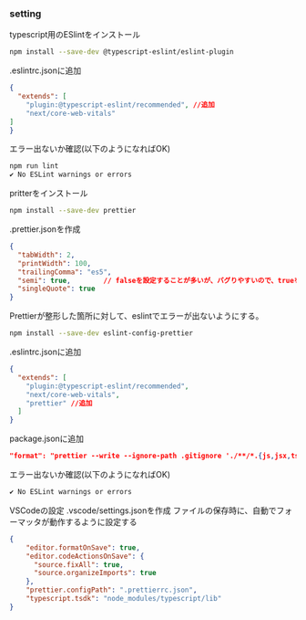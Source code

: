 ### setting
typescript用のESlintをインストール
```bash
npm install --save-dev @typescript-eslint/eslint-plugin
```
.eslintrc.jsonに追加
```json
{
  "extends": [ 
    "plugin:@typescript-eslint/recommended", //追加
    "next/core-web-vitals"
]
}
```
エラー出ないか確認(以下のようになればOK)
```bash
npm run lint
✔ No ESLint warnings or errors
```

pritterをインストール
```bash
npm install --save-dev prettier
```
.prettier.jsonを作成
```json
{
  "tabWidth": 2,
  "printWidth": 100,
  "trailingComma": "es5",
  "semi": true,        // falseを設定することが多いが、バグりやすいので、trueを設定
  "singleQuote": true
}
```

Prettierが整形した箇所に対して、eslintでエラーが出ないようにする。
```bash
npm install --save-dev eslint-config-prettier
```

.eslintrc.jsonに追加
```json
{
  "extends": [
    "plugin:@typescript-eslint/recommended",
    "next/core-web-vitals",
    "prettier" //追加
  ]
}
```

package.jsonに追加
```json
"format": "prettier --write --ignore-path .gitignore './**/*.{js,jsx,ts,tsx,json,css,scss}' && next lint --fix"
```
エラー出ないか確認(以下のようになればOK)
```bash
✔ No ESLint warnings or errors
```

VSCodeの設定
.vscode/settings.jsonを作成
ファイルの保存時に、自動でフォーマッタが動作するように設定する
```json
{
    "editor.formatOnSave": true,
    "editor.codeActionsOnSave": {
      "source.fixAll": true,
      "source.organizeImports": true
    },
    "prettier.configPath": ".prettierrc.json",
    "typescript.tsdk": "node_modules/typescript/lib"
}
```